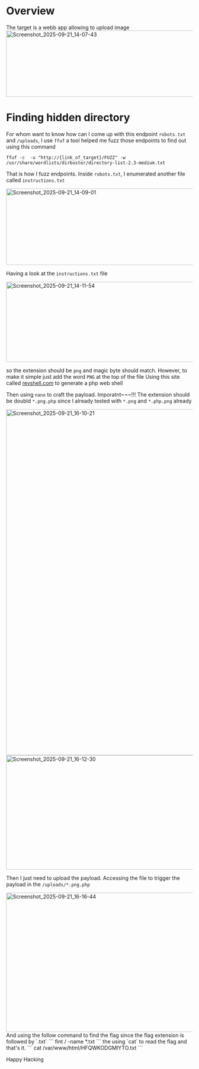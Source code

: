# Overview
The target is a webb app allowing to upload image
<img width="1170" height="178" alt="Screenshot_2025-09-21_14-07-43" src="https://github.com/user-attachments/assets/aafa4a1e-3dac-4b02-bb74-19279c622fc8" />

# Finding hidden directory

For whom want to know how can I come up with this endpoint `robots.txt` and `/uploads`, I use `ffuf` a tool helped me fuzz those endpoints to find out using this command
```
ffuf -c  -u "http://{link_of_target}/FUZZ" -w /usr/share/wordlists/dirbuster/directory-list-2.3-medium.txt
```
That is how I fuzz endpoints. Inside `robots.txt`, I enumerated another file called `instructions.txt`

<img width="675" height="206" alt="Screenshot_2025-09-21_14-09-01" src="https://github.com/user-attachments/assets/4d158138-ca2a-415a-adcf-2757dd3ed5b4" />

Having a look at the   `instructions.txt`   file

<img width="1186" height="216" alt="Screenshot_2025-09-21_14-11-54" src="https://github.com/user-attachments/assets/39e32a21-e217-4edc-b6be-6c0ff8a9262c" />

so the extension should be `png` and magic byte should match. However, to make it simple just add the word `PNG` at the top of the file
Using this site called [revshell.com](https://www.revshells.com/) to generate a php web shell

Then using `nano` to craft the payload. Imporatnt~~~!!! The extension should be doubld `*.png.php` since I already tested with `*.png` and `*.php.png` already

<img width="1913" height="931" alt="Screenshot_2025-09-21_16-10-21" src="https://github.com/user-attachments/assets/dcbd0e6e-2e63-4245-804f-5fc160d7a0c9" />
<img width="613" height="308" alt="Screenshot_2025-09-21_16-12-30" src="https://github.com/user-attachments/assets/23c47da6-1fd4-43e5-8f5b-e7e5d31d4045" />

Then I just need to upload the payload. Accessing the file to trigger the payload in the `/uploads/*.png.php`

<img width="1133" height="375" alt="Screenshot_2025-09-21_16-16-44" src="https://github.com/user-attachments/assets/2fb8b2ab-4fcc-4141-8fdd-99c1ce03ef2a" />
And using the follow command to find the flag since the flag extension is followed by `.txt`
```
fint / -name *.txt
```
the using `cat` to read the flag and that's it.
```
cat /var/www/html/HFQWKODGMIYTO.txt
```

Happy Hacking
